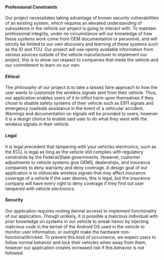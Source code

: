 #### Professional Constraints
Our project necessitates taking advantage of known security vulnerabilities of an existing system, which requires an elevated understanding of subsystems in the vehicle our project is going to interact with. To maintain professional integrity, under no circumstance will our knowledge of how these systems work come from OEM documentation or personnel, and will strictly be limited to our own discovery and learning of these systems such as the ID and TCU. Our project will use openly available information from various sources outside of the vehicle manufacturer to implement our project, this is to show our respect to companies that made the vehicle and our commitment to learn on our own.
#### Ethical
The philosophy of our project is to take a laissez faire approach to how the user wants to customize the wireless signals sent from their vehicle. Thus, our application enables users of it to inflict harm upon themselves if they chose to disable safety systems of their vehicle such as E911 signals and emergency roadside assistance in the event of a vehicular accident. Warnings and documentation on signals will be provided to users, however it is a design choice to enable said user to do what they want with the wireless signals in their vehicle.
#### Legal
It is legal precedent that tampering with your vehicles electronics, such as the ECU, is legal as long as the vehicle still complies with regulatory constraints by the Federal/State governments. However, customer adjustments to vehicle systems give OEMS, dealerships, and insurance companies to deny warranty and deny coverage. A design goal of our application is to obfuscate wireless signals that may affect insurance coverage of a vehicle if the user desires, this is legal, but the insurance company will have every right to deny coverage if they find out user tampered with vehicle electronics.
#### Security
Our application requires rooting (kernel access) to implement functionality of our application. Though unlikely, it is possible a malicious individual with prior knowledge on systems in our vehicle to wreak havoc by injecting malicious code in the kernel of the Android OS used in the vehicle to monitor user information, or outright make the hardware non-functional/bricked. To prevent this kind of occurrence, we expect users to follow normal behavior and lock their vehicles when away from them, however our application creates increased risk if this behavior is not followed.